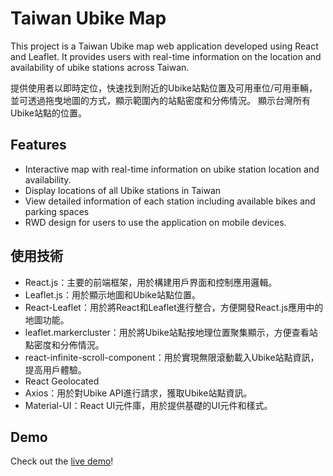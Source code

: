 
# Taiwan Ubike Map 

This project is a Taiwan Ubike map web application developed using React and Leaflet. It provides users with real-time information on the location and availability of ubike stations across Taiwan.

提供使用者以即時定位，快速找到附近的Ubike站點位置及可用車位/可用車輛，並可透過拖曳地圖的方式，顯示範圍內的站點密度和分佈情況。
顯示台灣所有Ubike站點的位置。

## Features
- Interactive map with real-time information on ubike station location and availability.
- Display locations of all Ubike stations in Taiwan
- View detailed information of each station including available bikes and parking spaces
- RWD design for users to use the application on mobile devices.
 

## 使用技術

- React.js：主要的前端框架，用於構建用戶界面和控制應用邏輯。
- Leaflet.js：用於顯示地圖和Ubike站點位置。
- React-Leaflet：用於將React和Leaflet進行整合，方便開發React.js應用中的地圖功能。
- leaflet.markercluster：用於將Ubike站點按地理位置聚集顯示，方便查看站點密度和分佈情況。
- react-infinite-scroll-component：用於實現無限滾動載入Ubike站點資訊，提高用戶體驗。
- React Geolocated 
- Axios：用於對Ubike API進行請求，獲取Ubike站點資訊。
- Material-UI：React UI元件庫，用於提供基礎的UI元件和樣式。
 
 
## Demo

Check out the [live demo](https://reiracode.github.io/react-leaflet-map/)!

 
